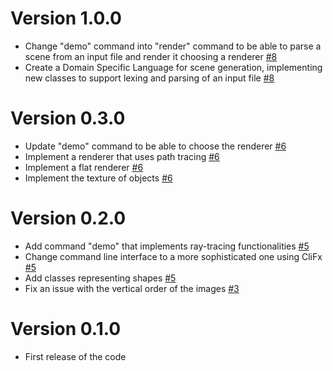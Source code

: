 # Version 1.0.0

-   Change "demo" command into "render" command to be able to parse a scene from an input file and render it choosing a renderer [#8](https://github.com/Cr3sp1/RayTracer/pull/8)
-   Create a Domain Specific Language for scene generation, implementing new classes to support lexing and parsing of an input file [#8](https://github.com/Cr3sp1/RayTracer/pull/8)

# Version 0.3.0

-   Update "demo" command to be able to choose the renderer [#6](https://github.com/Cr3sp1/RayTracer/pull/6)
-   Implement a renderer that uses path tracing [#6](https://github.com/Cr3sp1/RayTracer/pull/6)
-   Implement a flat renderer [#6](https://github.com/Cr3sp1/RayTracer/pull/6)
-   Implement the texture of objects [#6](https://github.com/Cr3sp1/RayTracer/pull/6)


# Version 0.2.0

-   Add command "demo" that implements ray-tracing functionalities [#5](https://github.com/Cr3sp1/RayTracer/pull/5)
-   Change command line interface to a more sophisticated one using CliFx [#5](https://github.com/Cr3sp1/RayTracer/pull/5)
-   Add classes representing shapes [#5](https://github.com/Cr3sp1/RayTracer/pull/5)
-   Fix an issue with the vertical order of the images [#3](https://github.com/Cr3sp1/RayTracer/pull/4)

# Version 0.1.0

-   First release of the code
